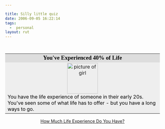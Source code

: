 ```yaml
---

title: Silly little quiz
date: 2006-09-05 16:22:14
tags:
  -  personal
layout: rut
---
```


<br  />
<table width="350" align="center" border="0" cellspacing="0" cellpadding="2"><tr><td bgcolor="#DDDDDD" align="center">
<font face="Georgia, Times New Roman, Times, serif" style='color:black; font-size: 14pt;'>
<strong>You've Experienced 40% of Life</strong>
</font></td></tr>
<tr><td bgcolor="#EEEEEE">
<center><img src="http://images.blogthings.com/howmuchlifeexperiencedoyouhavequiz/life-2.jpg" height="100" width="100" alt="picture of girl" /></center>
<font color="#000000">
You have the life experience of someone in their early 20s.<br  />
You've seen some of what life has to offer - but you have a long ways to go.
</font></td></tr></table>
<p align="center"><a href="http://www.blogthings.com/howmuchlifeexperiencedoyouhavequiz/">How Much Life Experience Do You Have?</a></p>

